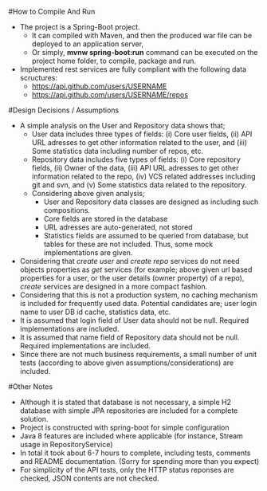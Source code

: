 #How to Compile And Run
- The project is a Spring-Boot project. 
    - It can compiled with Maven, and then the produced war file can be deployed to an application server,
    - Or simply, **mvnw spring-boot:run** command can be executed on the project home folder, to compile, package and run.
- Implemented rest services are fully compliant with the following data scructures:
    - https://api.github.com/users/USERNAME
    - https://api.github.com/users/USERNAME/repos

#Design Decisions / Assumptions
- A simple analysis on the User and Repository data shows that;
    - User data includes three types of fields: (i) Core user fields, (ii) API URL adresses to get other information related to the user, and (iii) Some statistics data including number of repos, etc.
    - Repository data includes five types of fields: (i) Core repository fields, (ii) Owner of the data, (iii) API URL adresses to get other information related to the repo, (iv) VCS related addresses including git and svn, and (v) Some statistics data related to the repository.
    - Considering above given analysis;
        - User and Repository data classes are designed as including such compositions.
        - Core fields are stored in the database
        - URL adresses are auto-generated, not stored
        - Statistics fields are assumed to be queried from database, but tables for these are not included. Thus, some mock implementations are given.
- Considering that _create user_ and _create repo_ services do not need objects properties as _get_ services (for example; above given url based properties for a user, or the user details (owner property) of a repo), _create_ services are designed in a more compact fashion.
- Considering that this is not a production system, no caching mechanism is included for frequently used data. Potential candidates are; user login name to user DB id cache, statistics data, etc.
- It is assumed that login field of User data should not be null. Required implementations are included. 
- It is assumed that name field of Repository data should not be null. Required implementations are included. 
- Since there are not much business requirements, a small number of unit tests (according to above given assumptions/considerations) are included.

#Other Notes
- Although it is stated that database is not necessary, a simple H2 database with simple JPA repositories are included for a complete solution.
- Project is constructed with spring-boot for simple configuration
- Java 8 features are included where applicable (for instance, Stream usage in RepositoryService)
- In total it took about 6-7 hours to complete, including tests, comments and README documentation. (Sorry for spending more than you expect)
- For simplicity of the API tests, only the HTTP status reponses are checked, JSON contents are not checked.